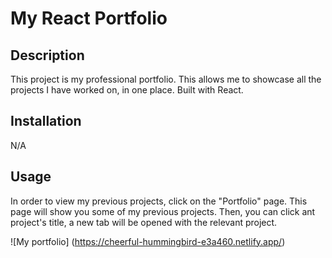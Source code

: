 # My React Portfolio

## Description

This project is my professional portfolio. This allows me to showcase all the projects I have worked on, in one place. Built with React. 


## Installation

N/A

## Usage

In order to view my previous projects, click on the "Portfolio" page. This page will show you some of my previous projects. Then, you can click ant project's title, a new tab will be opened with the relevant project. 

![My portfolio] (https://cheerful-hummingbird-e3a460.netlify.app/)




